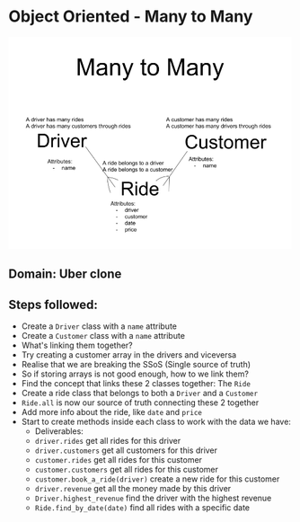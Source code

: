 # Object Oriented - Many to Many

<img src='mtm.png' />

## Domain: Uber clone

## Steps followed:
- Create a `Driver` class with a `name` attribute
- Create a `Customer` class with a `name` attribute
- What's linking them together?
- Try creating a customer array in the drivers and viceversa
- Realise that we are breaking the SSoS (Single source of truth)
- So if storing arrays is not good enough, how to we link them?
- Find the concept that links these 2 classes together: The `Ride`
- Create a ride class that belongs to both a `Driver` and a `Customer`
- `Ride.all` is now our source of truth connecting these 2 together
- Add more info about the ride, like `date` and `price`
- Start to create methods inside each class to work with the data we have:
  - Deliverables:
  - `driver.rides` get all rides for this driver
  - `driver.customers` get all customers for this driver
  - `customer.rides` get all rides for this customer
  - `customer.customers` get all rides for this customer
  - `customer.book_a_ride(driver)` create a new ride for this customer
  - `driver.revenue` get all the money made by this driver
  - `Driver.highest_revenue` find the driver with the highest revenue
  - `Ride.find_by_date(date)` find all rides with a specific date
